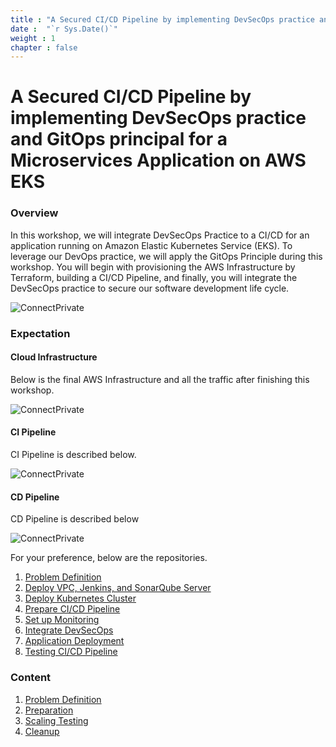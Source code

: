 ```yaml
---
title : "A Secured CI/CD Pipeline by implementing DevSecOps practice and GitOps principal for a Microservices Application on AWS EKS"
date :  "`r Sys.Date()`" 
weight : 1 
chapter : false
---
```

# A Secured CI/CD Pipeline by implementing DevSecOps practice and GitOps principal for a Microservices Application on AWS EKS

### Overview

In this workshop, we will integrate DevSecOps Practice to a CI/CD for an application running on Amazon Elastic Kubernetes Service (EKS). To leverage our DevOps practice, we will apply the GitOps Principle during this workshop. You will begin with provisioning the AWS Infrastructure by Terraform, building a CI/CD Pipeline, and finally, you will integrate the DevSecOps practice to secure our software development life cycle.

![ConnectPrivate](/FCJ2024-Workshop2/images/Workshop2.gif) 

### Expectation

#### Cloud Infrastructure

Below is the final AWS Infrastructure and all the traffic after finishing this workshop.

![ConnectPrivate](/FCJ2024-Workshop2/images/Archi.gif)

#### CI Pipeline
CI Pipeline is described below.

![ConnectPrivate](/FCJ2024-Workshop2/images/CI_Pipeline.gif)


#### CD Pipeline
CD Pipeline is described below

![ConnectPrivate](/FCJ2024-Workshop2/images/CD_Pipeline.gif)

For your preference, below are the repositories.

 1. [Problem Definition](1-Introduce)
 2. [Deploy VPC, Jenkins, and SonarQube Server](2-vpc-ec2/)
 3. [Deploy Kubernetes Cluster](3-EKS/)
 4. [Prepare CI/CD Pipeline](4-cicd/)
 5. [Set up Monitoring](5-finish-monitoring/)
 6. [Integrate DevSecOps](6-devsecops/)
 7. [Application Deployment](7-argocd-autodeploy/)
 8. [Testing CI/CD Pipeline](8-cicd-test/)


### Content

 1. [Problem Definition](1-introduce/)
 2. [Preparation](2-Prerequiste/)
 3. [Scaling Testing](3-Scaling-Check/)
 4. [Cleanup](4-cleanup/)
